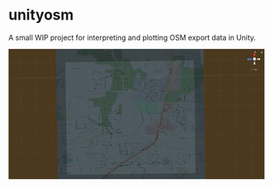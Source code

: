 # unityosm

A small WIP project for interpreting and plotting OSM export data in Unity.

![unityosm](media/sample.gif)